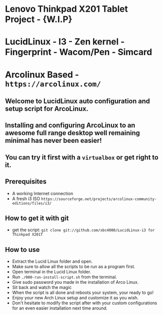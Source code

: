 # Lenovo Thinkpad X201 Tablet Project - {W.I.P}
# LucidLinux - I3 - Zen kernel - Fingerprint - Wacom/Pen - Simcard
# Arcolinux Based - `https://arcolinux.com/`

## Welcome to LucidLinux auto configuration and setup script for ArcoLinux.
## Installing and configuring ArcoLinux to an awesome full range desktop well remaining minimal has never been easier!
## You can try it first with a `virtualbox` or get right to it.

## Prerequisites

- A working Internet connection
- A fresh i3 ISO `https://sourceforge.net/projects/arcolinux-community-editions/files/i3/`

## How to get it with git
- get the script: `git clone git://github.com/xbc4000/LucidLinux-i3 for Thinkpad X201T`

## How to use
- Extract the Lucid Linux folder and open.
- Make sure to allow all the scripts to be run as a program first.
- Open terminal in the Lucid Linux folder.
- Run `./000-run-install-script.sh` from the terminal.
- Give sudo password you made in the installation of Arco Linux.
- Sit back and watch the magic
- When the script is all done and reboots your system, your ready to go!
- Enjoy your new Arch Linux setup and customize it as you wish.
- Don't hesitate to modify the script after with your custom configurations for an even easier installation next time around.
